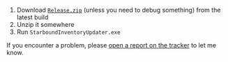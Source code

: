 1. Download [`Release.zip`](https://github.com/PrincessRTFM/StarboundInventoryUpdater/releases/latest/download/Release.zip) (unless you need to debug something) from the latest build
2. Unzip it somewhere
3. Run `StarboundInventoryUpdater.exe`

If you encounter a problem, please [open a report on the tracker](https://github.com/PrincessRTFM/StarboundInventoryUpdater/issues/new) to let me know.
